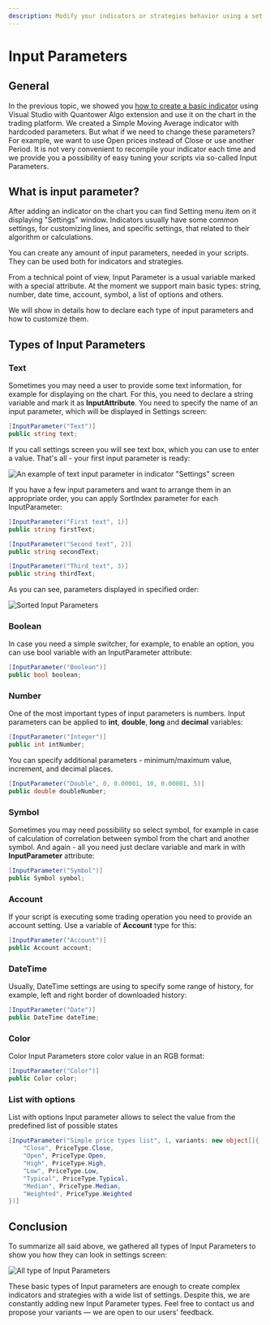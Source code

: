 ```yaml
---
description: Modify your indicators or strategies behavior using a set of Input parameters
---
```


# Input Parameters

## General

In the previous topic, we showed you [how to create a basic indicator](simple-indicator.md) using Visual Studio with Quantower Algo extension and use it on the chart in the trading platform. We created a Simple Moving Average indicator with hardcoded parameters. But what if we need to change these parameters? For example, we want to use Open prices instead of Close or use another Period. It is not very convenient to recompile your indicator each time and we provide you a possibility of easy tuning your scripts via so-called Input Parameters.

## **What is input parameter?**

After adding an indicator on the chart you can find Setting menu item on it displaying "Settings" window. Indicators usually have some common settings, for customizing lines, and specific settings, that related to their algorithm or calculations.

You can create any amount of input parameters, needed in your scripts. They can be used both for indicators and strategies.

From a technical point of view, Input Parameter is a usual variable marked with a special attribute. At the moment we support main basic types: string, number, date time, account, symbol, a list of options and others.

We will show in details how to declare each type of input parameters and how to customize them.

## **Types of Input Parameters**

### **Text**

Sometimes you may need a user to provide some text information, for example for displaying on the chart. For this, you need to declare a string variable and mark it as **InputAttribute**. You need to specify the name of an input parameter, which will be displayed in Settings screen:

```csharp
[InputParameter("Text")]
public string text;
```

If you call settings screen you will see text box, which you can use to enter a value. That's all - your first input parameter is ready:

![An example of text input parameter in indicator &quot;Settings&quot; screen](../.gitbook/assets/text_example-1.png)

If you have a few input parameters and want to arrange them in an appropriate order, you can apply SortIndex parameter for each InputParameter:

```csharp
[InputParameter("First text", 1)]
public string firstText;

[InputParameter("Second text", 2)]
public string secondText;

[InputParameter("Third text", 3)]
public string thirdText;
```

As you can see, parameters displayed in specified order:

![Sorted Input Parameters](../.gitbook/assets/few-text_example.png)

### **Boolean**

In case you need a simple switcher, for example, to enable an option, you can use bool variable with an InputParameter attribute:

```csharp
[InputParameter("Boolean")]
public bool boolean;
```

### **Number**

One of the most important types of input parameters is numbers. Input parameters can be applied to **int**, **double**, **long** and **decimal** variables:

```csharp
[InputParameter("Integer")]
public int intNumber;
```

You can specify additional parameters - minimum/maximum value, increment, and decimal places.

```csharp
[InputParameter("Double", 0, 0.00001, 10, 0.00001, 5)]
public double doubleNumber;
```

### **Symbol**

Sometimes you may need possibility so select symbol, for example in case of calculation of correlation between symbol from the chart and another symbol. And again - all you need just declare variable and mark in with **InputParameter** attribute:

```csharp
[InputParameter("Symbol")]
public Symbol symbol;
```

### **Account**

If your script is executing some trading operation you need to provide an account setting. Use a variable of **Account** type for this:

```csharp
[InputParameter("Account")]
public Account account;
```

### **DateTime**

Usually, DateTime settings are using to specify some range of history, for example, left and right border of downloaded history:

```csharp
[InputParameter("Date")]
public DateTime dateTime;
```

### **Color**

Color Input Parameters store color value in an RGB format:

```csharp
[InputParameter("Color")]
public Color color;
```

### **List with options**

List with options Input parameter allows to select the value from the predefined list of possible states

```csharp
[InputParameter("Simple price types list", 1, variants: new object[]{
    "Close", PriceType.Close,
    "Open", PriceType.Open,
    "High", PriceType.High,
    "Low", PriceType.Low,
    "Typical", PriceType.Typical,
    "Median", PriceType.Median,
    "Weighted", PriceType.Weighted
})]
```

## Conclusion

To summarize all said above, we gathered all types of Input Parameters to show you how they can look in settings screen:

![All type of Input Parameters](../.gitbook/assets/all-input.png)

These basic types of Input parameters are enough to create complex indicators and strategies with a wide list of settings. Despite this, we are constantly adding new Input Parameter types. Feel free to contact us and propose your variants — we are open to our users' feedback.

